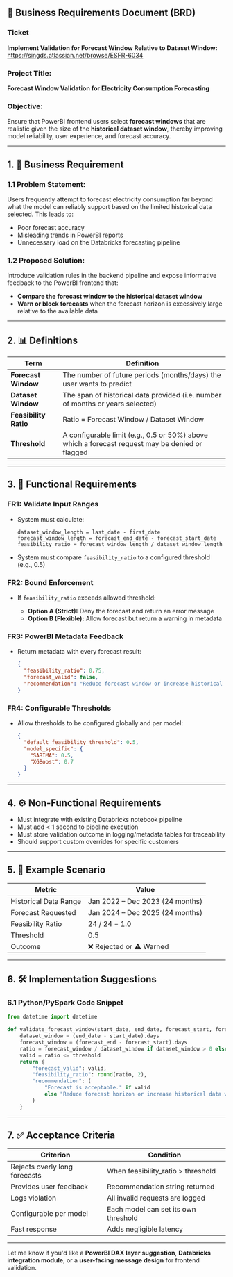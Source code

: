 

## 📄 Business Requirements Document (BRD)

### Ticket

**Implement Validation for Forecast Window Relative to Dataset Window:** https://singds.atlassian.net/browse/ESFR-6034

### Project Title:

**Forecast Window Validation for Electricity Consumption Forecasting**

### Objective:

Ensure that PowerBI frontend users select **forecast windows** that are realistic given the size of the **historical dataset window**, thereby improving model reliability, user experience, and forecast accuracy.

---

## 1. 💼 Business Requirement

### 1.1 Problem Statement:

Users frequently attempt to forecast electricity consumption far beyond what the model can reliably support based on the limited historical data selected. This leads to:

* Poor forecast accuracy
* Misleading trends in PowerBI reports
* Unnecessary load on the Databricks forecasting pipeline

### 1.2 Proposed Solution:

Introduce validation rules in the backend pipeline and expose informative feedback to the PowerBI frontend that:

* **Compare the forecast window to the historical dataset window**
* **Warn or block forecasts** when the forecast horizon is excessively large relative to the available data

---

## 2. 📊 Definitions

| Term                  | Definition                                                                                      |
| --------------------- | ----------------------------------------------------------------------------------------------- |
| **Forecast Window**   | The number of future periods (months/days) the user wants to predict                            |
| **Dataset Window**    | The span of historical data provided (i.e. number of months or years selected)                  |
| **Feasibility Ratio** | Ratio = Forecast Window / Dataset Window                                                        |
| **Threshold**         | A configurable limit (e.g., 0.5 or 50%) above which a forecast request may be denied or flagged |

---

## 3. 🔐 Functional Requirements

### FR1: Validate Input Ranges

* System must calculate:

  ```
  dataset_window_length = last_date - first_date
  forecast_window_length = forecast_end_date - forecast_start_date
  feasibility_ratio = forecast_window_length / dataset_window_length
  ```
* System must compare `feasibility_ratio` to a configured threshold (e.g., 0.5)

### FR2: Bound Enforcement

* If `feasibility_ratio` exceeds allowed threshold:

  * **Option A (Strict):** Deny the forecast and return an error message
  * **Option B (Flexible):** Allow forecast but return a warning in metadata

### FR3: PowerBI Metadata Feedback

* Return metadata with every forecast result:

  ```json
  {
    "feasibility_ratio": 0.75,
    "forecast_valid": false,
    "recommendation": "Reduce forecast window or increase historical data range"
  }
  ```

### FR4: Configurable Thresholds

* Allow thresholds to be configured globally and per model:

  ```json
  {
    "default_feasibility_threshold": 0.5,
    "model_specific": {
      "SARIMA": 0.5,
      "XGBoost": 0.7
    }
  }
  ```

---

## 4. ⚙️ Non-Functional Requirements

* Must integrate with existing Databricks notebook pipeline
* Must add < 1 second to pipeline execution
* Must store validation outcome in logging/metadata tables for traceability
* Should support custom overrides for specific customers

---

## 5. 🧪 Example Scenario

| Metric                | Value                           |
| --------------------- | ------------------------------- |
| Historical Data Range | Jan 2022 – Dec 2023 (24 months) |
| Forecast Requested    | Jan 2024 – Dec 2025 (24 months) |
| Feasibility Ratio     | 24 / 24 = 1.0                   |
| Threshold             | 0.5                             |
| Outcome               | ❌ Rejected or ⚠️ Warned         |

---

## 6. 🛠️ Implementation Suggestions

### 6.1 Python/PySpark Code Snippet

```python
from datetime import datetime

def validate_forecast_window(start_date, end_date, forecast_start, forecast_end, threshold=0.5):
    dataset_window = (end_date - start_date).days
    forecast_window = (forecast_end - forecast_start).days
    ratio = forecast_window / dataset_window if dataset_window > 0 else float('inf')
    valid = ratio <= threshold
    return {
        "forecast_valid": valid,
        "feasibility_ratio": round(ratio, 2),
        "recommendation": (
            "Forecast is acceptable." if valid 
            else "Reduce forecast horizon or increase historical data window."
        )
    }
```

---

## 7. ✅ Acceptance Criteria

| Criterion                     | Condition                            |
| ----------------------------- | ------------------------------------ |
| Rejects overly long forecasts | When feasibility\_ratio > threshold  |
| Provides user feedback        | Recommendation string returned       |
| Logs violation                | All invalid requests are logged      |
| Configurable per model        | Each model can set its own threshold |
| Fast response                 | Adds negligible latency              |

---

Let me know if you'd like a **PowerBI DAX layer suggestion**, **Databricks integration module**, or a **user-facing message design** for frontend validation.
